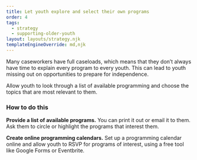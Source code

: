 ```yaml
---
title: Let youth explore and select their own programs
order: 4
tags:
  - strategy
  - supporting-older-youth
layout: layouts/strategy.njk
templateEngineOverride: md,njk
---
```


Many caseworkers have full caseloads, which means that they don’t always have time to explain every program to every youth. This can lead to youth missing out on opportunities to prepare for independence.

Allow youth to look through a list of available programming and choose the topics that are most relevant to them.

### How to do this

**Provide a list of available programs.** You can print it out or email it to them. Ask them to circle or highlight the programs that interest them.

**Create online programming calendars.** Set up a programming calendar online and allow youth to RSVP for programs of interest, using a free tool like Google Forms or Eventbrite.